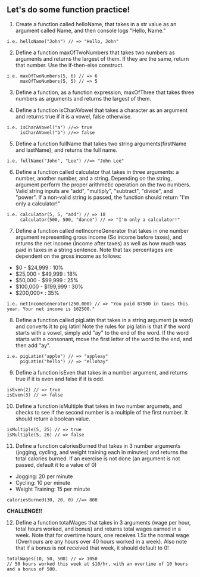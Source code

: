 ## Let's do some function practice!

1. Create a function called helloName, that takes in a str value as an argument
called Name, and then console logs "Hello, Name."

```
i.e. helloName("John") // => "Hello, John"
```

2. Define a function maxOfTwoNumbers that takes two numbers as arguments and
returns the largest of them. If they are the same, return that number.
Use the if-then-else construct.

```
i.e. maxOfTwoNumbers(5, 6) // => 6
     maxOfTwoNumbers(5, 5) // => 5
```

3. Define a function, as a function expression, maxOfThree that takes three numbers
as arguments and returns the largest of them.

4. Define a function isCharAVowel that takes a character as an argument and returns true if it is a vowel, false otherwise.

```
i.e. isCharAVowel("a") //=> true
     isCharAVowel("b") //=> false
```

5. Define a function fullName that takes two string arguments(firstName and lastName), and returns the full name.
```
i.e. fullName("John", "Lee") //=> "John Lee"
```

6. Define a function called calculator that takes in three arguments: a number, another number, and a string. Depending on the string, argument perform the proper arithmetic operation on the two numbers. Valid string inputs are "add", "multiply", "subtract", "divide", and "power". If a non-valid string is passed, the function should return "I'm only a calculator!"
```
i.e. calculator(5, 5, "add") // => 10
     calculator(500, 500, "dance") // => "I'm only a calculator!"
```

7. Define a function called netIncomeGenerator that takes in one number argument representing gross income (So income before taxes), and returns the net income (income after taxes) as well as how much was paid in taxes in a string sentence. Note that tax percentages are dependent on the gross income as follows:
<ul>
<li>$0 - $24,999 : 10%</li>
<li>$25,000 - $49,999 : 18%</li>
<li>$50,000 - $99,999 : 25%</li>
<li>$100,000 - $199,999 : 30%</li>
<li>$200,000+ : 35%</li>
</ul>

```
i.e. netIncomeGenerator(250,000) // => "You paid 87500 in taxes this year. Your net income is 162500."
```

8. Define a function called pigLatin that takes in a string argument (a word) and converts it to pig latin! Note the rules for pig latin is that if the word starts with a vowel, simply add "ay" to the end of the word. If the word starts with a consonant, move the first letter of the word to the end, and then add "ay".

```
i.e. pigLatin("apple") // => "appleay"
     pigLatin("hello") // => "ellohay"
```

9. Define a function isEven that takes in a number argument, and returns true if it is even and false if it is odd.

```
isEven(2) // => true
isEven(3) // => false
```

10. Define a function isMultiple that takes in two number argumets, and checks to see if the second number is a multiple of the first number. It should return a boolean value.

```
isMultiple(5, 25) // => true
isMultiple(5, 26) // => false
```

11. Define a function caloriesBurned that takes in 3 number arguments (jogging, cycling, and weight training each in minutes) and returns the total calories burned. If an exercise is not done (an argument is not passed, default it to a value of 0)
<ul>
<li>Jogging: 20 per minute</li>
<li>Cycling: 10 per minute</li>
<li>Weight Training: 15 per minute</li>
</ul>

```
caloriesBurned(30, 20, 0) //=> 800
```

**CHALLENGE!!**

12. Define a function totalWages that takes in 3 arguments (wage per hour, total hours worked, and bonus) and returns total wages earned in a week. Note that for overtime hours, one receives 1.5x the normal wage (Overhours are any hours over 40 hours worked in a week). Also note that if a bonus is not received that week, it should default to 0!

```
totalWages(10, 50, 500) // => 1050
// 50 hours worked this week at $10/hr, with an overtime of 10 hours and a bonus of 500.
```
